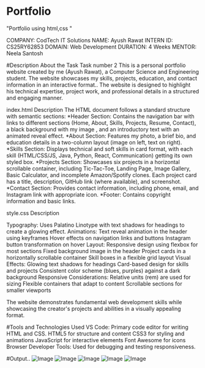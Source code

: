 # Portfolio
"Portfolio using html,css "

COMPANY: CodTech IT Solutions
NAME: Ayush Rawat
INTERN ID: CS25RY62853
DOMAIN: Web Development
DURATION: 4 Weeks
MENTOR: Neela Santosh

#Description About the Task
Task number 2
This is a personal portfolio website created by me (Ayush Rawat), a Computer Science and Engineering student. The website showcases my skills, projects, education, and contact information in an interactive format.. The website is designed to highlight his technical expertise, project work, and professional details in a structured and engaging manner.


index.html Description
The HTML document follows a standard structure with semantic sections:
*Header Section: Contains the navigation bar with links to different sections (Home, About, Skills, Projects, Resume, Contact), a black background with my image , 
and an introductory text with an animated reveal effect.
*About Section: Features my photo, a brief bio, and education details in a two-column layout (image on left, text on right).
*Skills Section: Displays technical and soft skills in card format, with each skill (HTML/CSS/JS, Java, Python, React, Communication) getting its own styled box.
*Projects Section: Showcases six projects in a horizontal scrollable container, including Tic-Tac-Toe, Landing Page, Image Gallery, Basic Calculator, and incomplete Amazon/Spotify clones. Each project card has a title, description, GitHub link (where available), and screenshot.
*Contact Section: Provides contact information, including phone, email, and Instagram link with appropriate icon.
*Footer: Contains copyright information and basic links.



style.css Description

Typography: Uses Palatino Linotype with text shadows for headings to create a glowing effect.
Animations:
Text reveal animation in the header using keyframes
Hover effects on navigation links and buttons
Instagram button transformation on hover
Layout:
Responsive design using flexbox for most sections
Fixed background image in the header
Project cards in a horizontally scrollable container
Skill boxes in a flexible grid layout
Visual Effects:
Glowing text shadows for headings
Card-based design for skills and projects
Consistent color scheme (blues, purples) against a dark background
Responsive Considerations:
Relative units (rem) are used for sizing
Flexible containers that adapt to content
Scrollable sections for smaller viewports



The website demonstrates fundamental web development skills while showcasing the creator's projects and abilities in a visually appealing format.


#Tools and Technologies Used
VS Code: Primary code editor for writing HTML and CSS.
HTML5 for structure and content
CSS3 for styling and animations
JavaScript for interactive elements
Font Awesome for icons
Browser Developer Tools:
Used for debugging and testing responsiveness.


#Output..
![Image](https://github.com/user-attachments/assets/a59f4d06-b233-4d76-8344-18ba8d7dece8)
![Image](https://github.com/user-attachments/assets/9ed1b000-14ea-4290-bef3-5df75fb39d05)
![Image](https://github.com/user-attachments/assets/2517f994-8a8d-472a-a9af-3bb70755e410)
![Image](https://github.com/user-attachments/assets/b9286a49-a83f-4bc3-877b-d961971bab2d)
![Image](https://github.com/user-attachments/assets/db863ae4-6bc0-42d9-99ca-f2d0eea7c448)
